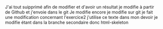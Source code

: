 J'ai tout suipprimé afin de modifier et d'avoir un résultat
je modifie à partir de Github et j'envoie dans le git
Je modifie encore
je modifie sur git
je fait une modification concernant l'exercice2
j'utilise ce texte dans mon devoir
je modifie étant dans la branche secondaire donc html-skeleton
